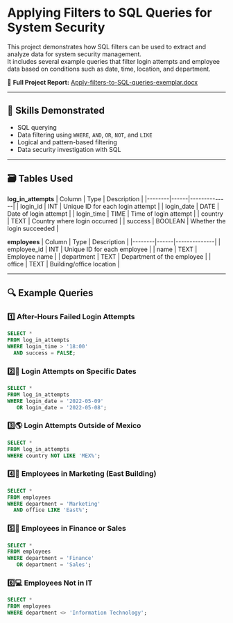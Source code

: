 # Applying Filters to SQL Queries for System Security

This project demonstrates how SQL filters can be used to extract and analyze data for system security management.  
It includes several example queries that filter login attempts and employee data based on conditions such as date, time, location, and department.

📄 **Full Project Report:** [Apply-filters-to-SQL-queries-exemplar.docx](https://docs.google.com/document/d/1R-wz2DrsddIlst5iWVKa8-_j8sROgKAWvtITmy-o2dk/template/preview?resourcekey=0-VW7ZQ-CAPGe9JIbBSjZJjg)

---

## 🧠 Skills Demonstrated
- SQL querying
- Data filtering using `WHERE`, `AND`, `OR`, `NOT`, and `LIKE`
- Logical and pattern-based filtering
- Data security investigation with SQL

---

## 🗃️ Tables Used
**log_in_attempts**
| Column | Type | Description |
|--------|------|--------------|
| login_id | INT | Unique ID for each login attempt |
| login_date | DATE | Date of login attempt |
| login_time | TIME | Time of login attempt |
| country | TEXT | Country where login occurred |
| success | BOOLEAN | Whether the login succeeded |

**employees**
| Column | Type | Description |
|--------|------|--------------|
| employee_id | INT | Unique ID for each employee |
| name | TEXT | Employee name |
| department | TEXT | Department of the employee |
| office | TEXT | Building/office location |

---

## 🔍 Example Queries

### 1️⃣ After-Hours Failed Login Attempts
```sql
SELECT *
FROM log_in_attempts
WHERE login_time > '18:00'
  AND success = FALSE;

```
### 2️⃣🧾 Login Attempts on Specific Dates
```sql
SELECT *
FROM log_in_attempts
WHERE login_date = '2022-05-09'
   OR login_date = '2022-05-08';

```
### 3️⃣🌎 Login Attempts Outside of Mexico
```sql
SELECT *
FROM log_in_attempts
WHERE country NOT LIKE 'MEX%';

```
### 4️⃣🏢 Employees in Marketing (East Building)
```sql
SELECT *
FROM employees
WHERE department = 'Marketing'
  AND office LIKE 'East%';

```
### 5️⃣💼 Employees in Finance or Sales
```sql
SELECT *
FROM employees
WHERE department = 'Finance'
   OR department = 'Sales';

```
### 6️⃣💻 Employees Not in IT
```sql
SELECT *
FROM employees
WHERE department <> 'Information Technology';

